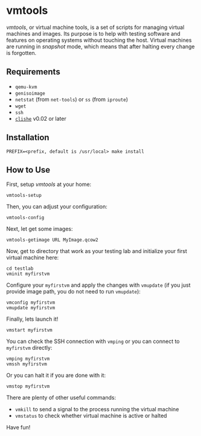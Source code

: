 # vmtools

*vmtools*, or virtual machine tools, is a set of scripts for managing virtual
machines and images. Its purpose is to help with testing software and features
on operating systems without touching the host. Virtual machines are running in
*snapshot* mode, which means that after halting every change is forgotten.

## Requirements

* `qemu-kvm`
* `genisoimage`
* `netstat` (from `net-tools`) or `ss` (from `iproute`)
* `wget`
* `ssh`
* [`clishe`](https://github.com/i386x/clishe) v0.02 or later

## Installation

```
PREFIX=<prefix, default is /usr/local> make install
```

## How to Use

First, setup *vmtools* at your home:
```
vmtools-setup
```

Then, you can adjust your configuration:
```
vmtools-config
```

Next, let get some images:
```
vmtools-getimage URL MyImage.qcow2
```

Now, get to directory that work as your testing lab and initialize your first
virtual machine here:
```
cd testlab
vminit myfirstvm
```

Configure your `myfirstvm` and apply the changes with `vmupdate` (if you just
provide image path, you do not need to run `vmupdate`):
```
vmconfig myfirstvm
vmupdate myfirstvm
```

Finally, lets launch it!
```
vmstart myfirstvm
```

You can check the SSH connection with `vmping` or you can connect to
`myfirstvm` directly:
```
vmping myfirstvm
vmssh myfirstvm
```

Or you can halt it if you are done with it:
```
vmstop myfirstvm
```

There are plenty of other useful commands:
* `vmkill` to send a signal to the process running the virtual machine
* `vmstatus` to check whether virtual machine is active or halted

Have fun!

